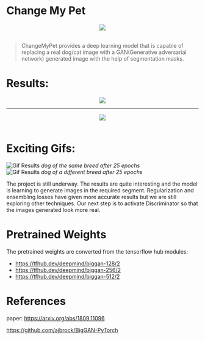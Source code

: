# Change My Pet
<div align="center">
    <a>
        <img src="https://github.com/harpreetsodhi/ChangeMyPet_Deep_Learning_Model/blob/master/assets/logo.png?raw=true">
    </a>
</div>
<br />

> ChangeMyPet provides a deep learning model that is capable of replacing a real dog/cat image with a GAN(Generative adversarial network) generated image with the help of segmentation masks.

# Results:
<div align="center">
    <a>
        <img src="https://github.com/harpreetsodhi/ChangeMyPet_Deep_Learning_Model/blob/master/assets/example2.png?raw=true" />
    </a>
</div>
<hr />
<div align="center">
    <a>
        <img src="https://github.com/harpreetsodhi/ChangeMyPet_Deep_Learning_Model/blob/master/assets/example1.png?raw=true">
    </a>
</div>
<br />

# Exciting Gifs:
![Gif Results](https://raw.githubusercontent.com/harpreetsodhi/ChangeMyPet_Deep_Learning_Model/master/assets/gif2.gif)
*dog of the same breed after 25 epochs*
<br />
![Gif Results](https://raw.githubusercontent.com/harpreetsodhi/ChangeMyPet_Deep_Learning_Model/master/assets/gif1.gif)
*dog of a different breed after 25 epochs*

The project is still underway. The results are quite interesting and the model is learning to generate images in the required segment. Regularization and ensembling losses have given more accurate results but we are still exploring other techniques. Our next step is to activate Discriminator so that the images generated look more real. 


# Pretrained Weights 
The pretrained weights are converted from the tensorflow hub modules: 
- https://tfhub.dev/deepmind/biggan-128/2  
- https://tfhub.dev/deepmind/biggan-256/2 
- https://tfhub.dev/deepmind/biggan-512/2  


# References 
paper: https://arxiv.org/abs/1809.11096

https://github.com/ajbrock/BigGAN-PyTorch
